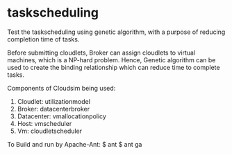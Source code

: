 # taskscheduling
Test the taskscheduling using genetic algorithm, with a purpose of reducing completion time of tasks.

Before submitting cloudlets, Broker can assign cloudlets to virtual machines, which is a NP-hard problem.
Hence, Genetic algorithm can be used to create the binding relationship which can reduce time to complete tasks.

Components of Cloudsim being used:
1. Cloudlet: utilizationmodel
2. Broker: datacenterbroker
3. Datacenter: vmallocationpolicy
4. Host: vmscheduler
5. Vm: cloudletscheduler 


To Build and run by Apache-Ant:
 $ ant
 $ ant ga
 
 


